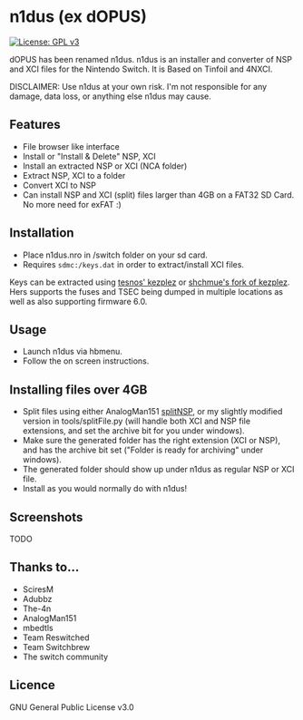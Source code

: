 # n1dus (ex dOPUS)
[![License: GPL v3](https://img.shields.io/badge/License-GPL%20v3-blue.svg)](https://www.gnu.org/licenses/gpl-3.0)

dOPUS has been renamed n1dus.
n1dus is an installer and converter of NSP and XCI files for the Nintendo Switch. It is Based on Tinfoil and 4NXCI. 

DISCLAIMER: Use n1dus at your own risk. I'm not responsible for any damage, data loss, or anything else n1dus may cause.

## Features
* File browser like interface
* Install or "Install & Delete" NSP, XCI
* Install an extracted NSP or XCI (NCA folder)
* Extract NSP, XCI to a folder
* Convert XCI to NSP
* Can install NSP and XCI (split) files larger than 4GB on a FAT32 SD Card. No more need for exFAT :)

## Installation
* Place n1dus.nro in /switch folder on your sd card.
* Requires `sdmc:/keys.dat` in order to extract/install XCI files. 

Keys can be extracted using [tesnos' kezplez](https://github.com/tesnos/kezplez-nx/tree/v1.0) or [shchmue's fork of kezplez](https://github.com/shchmue/kezplez-nx/releases). Hers supports the fuses and TSEC being dumped in multiple locations as well as also supporting firmware 6.0.

## Usage
* Launch n1dus via hbmenu.
* Follow the on screen instructions.

## Installing files over 4GB
* Split files using either AnalogMan151 [splitNSP](https://github.com/AnalogMan151/splitNSP), or my slightly modified version in tools/splitFile.py (will handle both XCI and NSP file extensions, and set the archive bit for you under windows). 
* Make sure the generated folder has the right extension (XCI or NSP), and has the archive bit set ("Folder is ready for archiving" under windows). 
* The generated folder should show up under n1dus as regular NSP or XCI file.
* Install as you would normally do with n1dus!


## Screenshots
TODO

## Thanks to...
* SciresM
* Adubbz
* The-4n
* AnalogMan151
* mbedtls
* Team Reswitched
* Team Switchbrew
* The switch community

## Licence
GNU General Public License v3.0
